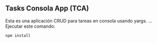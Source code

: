 ## Tasks Consola App (TCA)

Esta es una aplicación CRUD para tareas en consola usando yargs.
...
Ejecutar este comando:
```
npm install
```